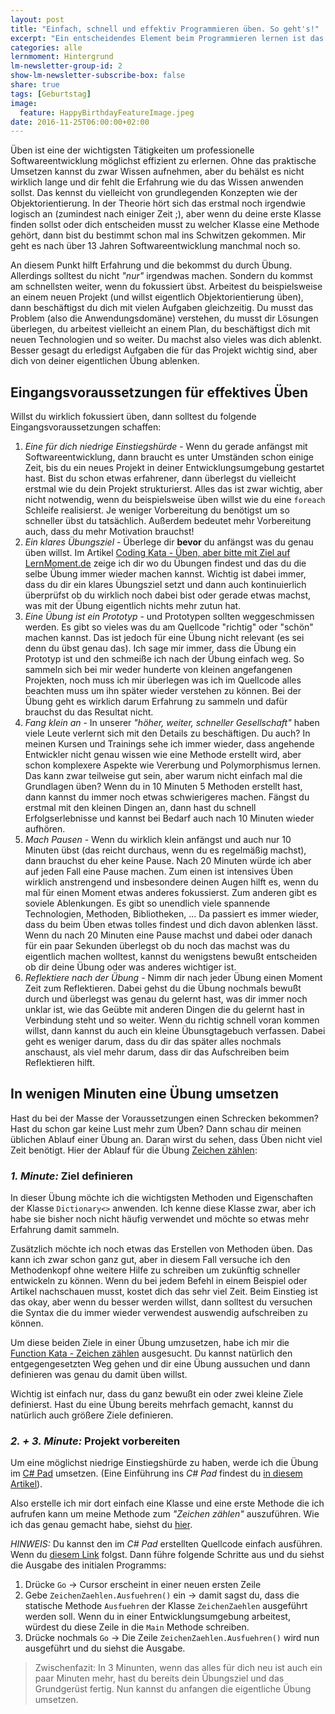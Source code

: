 ```yaml
---
layout: post
title: "Einfach, schnell und effektiv Programmieren üben. So geht's!"
excerpt: "Ein entscheidendes Element beim Programmieren lernen ist das Üben. Hier lernst du die wichtigsten Voraussetzungen und einen systematischen Ansatz!"
categories: alle
lernmoment: Hintergrund
lm-newsletter-group-id: 2
show-lm-newsletter-subscribe-box: false
share: true
tags: [Geburtstag]
image:
  feature: HappyBirthdayFeatureImage.jpeg
date: 2016-11-25T06:00:00+02:00
---
```


Üben ist eine der wichtigsten Tätigkeiten um professionelle Softwareentwicklung möglichst effizient zu erlernen. Ohne das praktische Umsetzen kannst du zwar Wissen aufnehmen, aber du behälst es nicht wirklich lange und dir fehlt die Erfahrung wie du das Wissen anwenden sollst. Das kennst du vielleicht von grundlegenden Konzepten wie der Objektorientierung. In der Theorie hört sich das erstmal noch irgendwie logisch an (zumindest nach einiger Zeit ;), aber wenn du deine erste Klasse finden sollst oder dich entscheiden musst zu welcher Klasse eine Methode gehört, dann bist du bestimmt schon mal ins Schwitzen gekommen. Mir geht es nach über 13 Jahren Softwareentwicklung manchmal noch so.

An diesem Punkt hilft Erfahrung und die bekommst du durch Übung. Allerdings solltest du nicht *"nur"* irgendwas machen. Sondern du kommst am schnellsten weiter, wenn du fokussiert übst. Arbeitest du beispielsweise an einem neuen Projekt (und willst eigentlich Objektorientierung üben), dann beschäftigst du dich mit vielen Aufgaben gleichzeitig. Du musst das Problem (also die Anwendungsdomäne) verstehen, du musst dir Lösungen überlegen, du arbeitest vielleicht an einem Plan, du beschäftigst dich mit neuen Technologien und so weiter. Du machst also vieles was dich ablenkt. Besser gesagt du erledigst Aufgaben die für das Projekt wichtig sind, aber dich von deiner eigentlichen Übung ablenken.

## Eingangsvoraussetzungen für effektives Üben

Willst du wirklich fokussiert üben, dann solltest du folgende Eingangsvoraussetzungen schaffen:

 1. *Eine für dich niedrige Einstiegshürde* - Wenn du gerade anfängst mit Softwareentwicklung, dann braucht es unter Umständen schon einige Zeit, bis du ein neues Projekt in deiner Entwicklungsumgebung gestartet hast. Bist du schon etwas erfahrener, dann überlegst du vielleicht erstmal wie du dein Projekt strukturierst. Alles das ist zwar wichtig, aber nicht notwendig, wenn du beispielsweise üben willst wie du eine `foreach` Schleife realisierst. Je weniger Vorbereitung du benötigst um so schneller übst du tatsächlich. Außerdem bedeutet mehr Vorbereitung auch, dass du mehr Motivation brauchst!
 2. *Ein klares Übungsziel* - Überlege dir **bevor** du anfängst was du genau üben willst. Im Artikel [Coding Kata - Üben, aber bitte mit Ziel auf LernMoment.de](http://www.lernmoment.de/alle/ueben-mit-coding-katas/) zeige ich dir wo du Übungen findest und das du die selbe Übung immer wieder machen kannst. Wichtig ist dabei immer, dass du dir ein klares Übungsziel setzt und dann auch kontinuierlich überprüfst ob du wirklich noch dabei bist oder gerade etwas machst, was mit der Übung eigentlich nichts mehr zutun hat.
 3. *Eine Übung ist ein Prototyp* - und Prototypen sollten weggeschmissen werden. Es gibt so vieles was du am Quellcode "richtig" oder "schön" machen kannst. Das ist jedoch für eine Übung nicht relevant (es sei denn du übst genau das). Ich sage mir immer, dass die Übung ein Prototyp ist und den schmeiße ich nach der Übung einfach weg. So sammeln sich bei mir weder hunderte von kleinen angefangenen Projekten, noch muss ich mir überlegen was ich im Quellcode alles beachten muss um ihn später wieder verstehen zu können. Bei der Übung geht es wirklich darum Erfahrung zu sammeln und dafür brauchst du das Resultat nicht.
 4. *Fang klein an* - In unserer *"höher, weiter, schneller Gesellschaft"* haben viele Leute verlernt sich mit den Details zu beschäftigen. Du auch? In meinen Kursen und Trainings sehe ich immer wieder, dass angehende Entwickler nicht genau wissen wie eine Methode erstellt wird, aber schon komplexere Aspekte wie Vererbung und Polymorphismus lernen. Das kann zwar teilweise gut sein, aber warum nicht einfach mal die Grundlagen üben? Wenn du in 10 Minuten 5 Methoden erstellt hast, dann kannst du immer noch etwas schwierigeres machen. Fängst du erstmal mit den kleinen Dingen an, dann hast du schnell Erfolgserlebnisse und kannst bei Bedarf auch nach 10 Minuten wieder aufhören.
 5. *Mach Pausen* - Wenn du wirklich klein anfängst und auch nur 10 Minuten übst (das reicht durchaus, wenn du es regelmäßig machst), dann brauchst du eher keine Pause. Nach 20 Minuten würde ich aber auf jeden Fall eine Pause machen. Zum einen ist intensives Üben wirklich anstrengend und insbesondere deinen Augen hilft es, wenn du mal für einen Moment etwas anderes fokussierst. Zum anderen gibt es soviele Ablenkungen. Es gibt so unendlich viele spannende Technologien, Methoden, Bibliotheken, ... Da passiert es immer wieder, dass du beim Üben etwas tolles findest und dich davon ablenken lässt. Wenn du nach 20 Minuten eine Pause machst und dabei oder danach für ein paar Sekunden überlegst ob du noch das machst was du eigentlich machen wolltest, kannst du wenigstens bewußt entscheiden ob dir deine Übung oder was anderes wichtiger ist.
 6. *Reflektiere nach der Übung* - Nimm dir nach jeder Übung einen Moment Zeit zum Reflektieren. Dabei gehst du die Übung nochmals bewußt durch und überlegst was genau du gelernt hast, was dir immer noch unklar ist, wie das Geübte mit anderen Dingen die du gelernt hast in Verbindung steht und so weiter. Wenn du richtig schnell voran kommen willst, dann kannst du auch ein kleine Übunsgtagebuch verfassen. Dabei geht es weniger darum, dass du dir das später alles nochmals anschaust, als viel mehr darum, dass dir das Aufschreiben beim Reflektieren hilft. 

## In wenigen Minuten eine Übung umsetzen

Hast du bei der Masse der Voraussetzungen einen Schrecken bekommen? Hast du schon gar keine Lust mehr zum Üben? Dann schau dir meinen üblichen Ablauf einer Übung an. Daran wirst du sehen, dass Üben nicht viel Zeit benötigt. Hier der Ablauf für die Übung [Zeichen zählen](http://ccd-school.de/coding-dojo/function-katas/zeichen-zaehlen/): 

### *1. Minute:* Ziel definieren

In dieser Übung möchte ich die wichtigsten Methoden und Eigenschaften der Klasse `Dictionary<>` anwenden. Ich kenne diese Klasse zwar, aber ich habe sie bisher noch nicht häufig verwendet und möchte so etwas mehr Erfahrung damit sammeln.

Zusätzlich möchte ich noch etwas das Erstellen von Methoden üben. Das kann ich zwar schon ganz gut, aber in diesem Fall versuche ich den Methodenkopf ohne weitere Hilfe zu schreiben um zukünftig schneller entwickeln zu können. Wenn du bei jedem Befehl in einem Beispiel oder Artikel nachschauen musst, kostet dich das sehr viel Zeit. Beim Einstieg ist das okay, aber wenn du besser werden willst, dann solltest du versuchen die Syntax die du immer wieder verwendest auswendig aufschreiben zu können.

Um diese beiden Ziele in einer Übung umzusetzen, habe ich mir die [Function Kata - Zeichen zählen]() ausgesucht. Du kannst natürlich den entgegengesetzten Weg gehen und dir eine Übung aussuchen und dann definieren was genau du damit üben willst.

Wichtig ist einfach nur, dass du ganz bewußt ein oder zwei kleine Ziele definierst. Hast du eine Übung bereits mehrfach gemacht, kannst du natürlich auch größere Ziele definieren.

### *2. + 3. Minute:* Projekt vorbereiten

Um eine möglichst niedrige Einstiegshürde zu haben, werde ich die Übung im [C# Pad](http://csharppad.com) umsetzen. (Eine Einführung ins *C# Pad* findest du [in diesem Artikel](http://www.ahuwanya.net/blog/post/introducing-csharp-pad)).

Also erstelle ich mir dort einfach eine Klasse und eine erste Methode die ich aufrufen kann um meine Methode zum *"Zeichen zählen"* auszuführen. Wie ich das genau gemacht habe, siehst du [hier](http://csharppad.com/gist/suchja/6c3f508d3b0a5dcd191b406d47dfc3eb/bda9d136e606dd0f03e26aad937610b2e9b66e63).

*HINWEIS:* Du kannst den im *C# Pad* erstellten Quellcode einfach ausführen. Wenn du [diesem Link](http://csharppad.com/gist/suchja/6c3f508d3b0a5dcd191b406d47dfc3eb/bda9d136e606dd0f03e26aad937610b2e9b66e63) folgst. Dann führe folgende Schritte aus und du siehst die Ausgabe des initialen Programms:
 
 1. Drücke `Go` -> Cursor erscheint in einer neuen ersten Zeile
 2. Gebe `ZeichenZaehlen.Ausfuehren()` ein -> damit sagst du, dass die statische Methode `Ausfuehren` der Klasse `ZeichenZaehlen` ausgeführt werden soll. Wenn du in einer Entwicklungsumgebung arbeitest, würdest du diese Zeile in die `Main` Methode schreiben.
 3. Drücke nochmals `Go` -> Die Zeile `ZeichenZaehlen.Ausfuehren()` wird nun ausgeführt und du siehst die Ausgabe. 

> Zwischenfazit: In 3 Minunten, wenn das alles für dich neu ist auch ein paar Minuten mehr, hast du bereits dein Übungsziel und das Grundgerüst fertig. Nun kannst du anfangen die eigentliche Übung umsetzen. 
